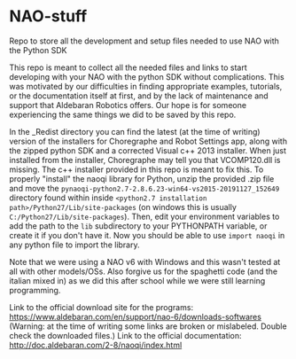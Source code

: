 # NAO-stuff
Repo to store all the development and setup files needed to use NAO with the Python SDK

This repo is meant to collect all the needed files and links to start developing with your NAO with the python SDK without complications.
This was motivated by our difficulties in finding appropriate examples, tutorials, or the documentation itself at first, and by the lack of maintenance and support that Aldebaran Robotics offers.
Our hope is for someone experiencing the same things we did to be saved by this repo.

In the _Redist directory you can find the latest (at the time of writing) version of the installers for Choregraphe and Robot Settings app, along with the zipped python SDK and a corrected Visual c++ 2013 installer.
When just installed from the installer, Choregraphe may tell you that VCOMP120.dll is missing. The c++ installer provided in this repo is meant to fix this.
To properly "install" the naoqi library for Python, unzip the provided .zip file and move the `pynaoqi-python2.7-2.8.6.23-win64-vs2015-20191127_152649` directory found within inside `<python2.7 installation path>/Python27/Lib/site-packages` (on windows this is usually `C:/Python27/Lib/site-packages`). Then, edit your environment variables to add the path to the `lib` subdirectory to your PYTHONPATH variable, or create it if you don't have it. Now you should be able to use `import naoqi` in any python file to import the library.

Note that we were using a NAO v6 with Windows and this wasn't tested at all with other models/OSs.
Also forgive us for the spaghetti code (and the italian mixed in) as we did this after school while we were still learning programming.

Link to the official download site for the programs: https://www.aldebaran.com/en/support/nao-6/downloads-softwares (Warning: at the time of writing some links are broken or mislabeled. Double check the downloaded files.)
Link to the official documentation: http://doc.aldebaran.com/2-8/naoqi/index.html
